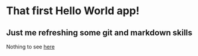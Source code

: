 # That first Hello World app!
## Just me refreshing some git and markdown skills
Nothing to see [here](https://heyhamjoe.github.io)